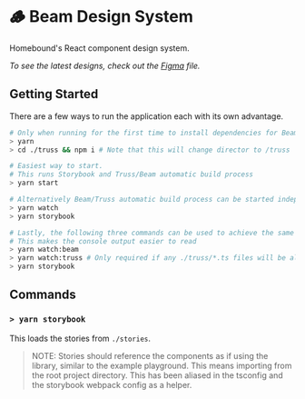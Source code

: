 # 🪵 Beam Design System

Homebound's React component design system.

_To see the latest designs, check out the [Figma](https://www.figma.com/file/aWUE4pPeUTgrYZ4vaTYZQU/%E2%9C%A8Beam-Design-System-Refresh?node-id=0%3A1) file._

## Getting Started

There are a few ways to run the application each with its own advantage.

```bash
# Only when running for the first time to install dependencies for Beam & Truss
> yarn
> cd ./truss && npm i # Note that this will change director to /truss

# Easiest way to start.
# This runs Storybook and Truss/Beam automatic build process
> yarn start

# Alternatively Beam/Truss automatic build process can be started independently from storybook by using two terminals.
> yarn watch
> yarn storybook

# Lastly, the following three commands can be used to achieve the same result.
# This makes the console output easier to read
> yarn watch:beam
> yarn watch:truss # Only required if any ./truss/*.ts files will be altered
> yarn storybook
```

## Commands

### `> yarn storybook`

This loads the stories from `./stories`.

> NOTE: Stories should reference the components as if using the library, similar to the example playground. This means importing from the root project directory. This has been aliased in the tsconfig and the storybook webpack config as a helper.
